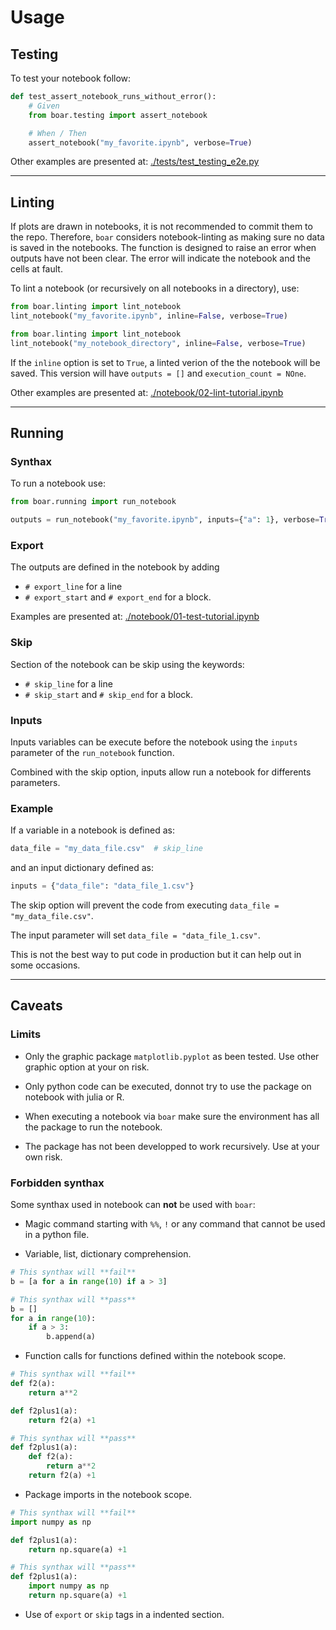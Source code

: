 # Usage

## Testing

To test your notebook follow:

```python
def test_assert_notebook_runs_without_error():
    # Given
    from boar.testing import assert_notebook

    # When / Then
    assert_notebook("my_favorite.ipynb", verbose=True)
```

Other examples are presented at: [./tests/test_testing_e2e.py](https://github.com/alexandreCameron/boar/blob/master/tests/test_testing_e2e.py)

---

## Linting

If plots are drawn in notebooks, it is not recommended to commit them to the repo.
Therefore, `boar` considers notebook-linting as making sure no data is saved in the notebooks.
The function is designed to raise an error when outputs have not been clear.
The error will indicate the notebook and the cells at fault.

To lint a notebook (or recursively on all notebooks in a directory), use:

```python
from boar.linting import lint_notebook
lint_notebook("my_favorite.ipynb", inline=False, verbose=True)
```

```python
from boar.linting import lint_notebook
lint_notebook("my_notebook_directory", inline=False, verbose=True)
```

If the `inline` option is set to `True`, a linted verion of the the notebook will be saved.
This version will have `outputs = []` and `execution_count = NOne`.

Other examples are presented at: [./notebook/02-lint-tutorial.ipynb](https://github.com/alexandreCameron/boar/blob/master/notebook/02-lint-tutorial.ipynb)

---

## Running

### Synthax

To run a notebook use:

```python
from boar.running import run_notebook

outputs = run_notebook("my_favorite.ipynb", inputs={"a": 1}, verbose=True)
```

### Export

The outputs are defined in the notebook by adding

* `# export_line` for a line
* `# export_start` and `# export_end` for a block.

Examples are presented at: [./notebook/01-test-tutorial.ipynb](https://github.com/alexandreCameron/boar/blob/master/notebook/01-io-tutorial.ipynb)

### Skip

Section of the notebook can be skip using the keywords:

* `# skip_line` for a line
* `# skip_start` and `# skip_end` for a block.

### Inputs

Inputs variables can be execute before the notebook using the `inputs` parameter of the `run_notebook` function.

Combined with the skip option, inputs allow run a notebook for differents parameters.

### Example

If a variable in a notebook is defined as:

```python
data_file = "my_data_file.csv"  # skip_line
```

and an input dictionary defined as:

```python
inputs = {"data_file": "data_file_1.csv"}
```

The skip option will prevent the code from executing `data_file = "my_data_file.csv"`.

The input parameter will set `data_file = "data_file_1.csv"`.

This is not the best way to put code in production but it can help out in some occasions.

---

## Caveats

### Limits

* Only the graphic package `matplotlib.pyplot` as been tested. Use other graphic option at your on risk.

* Only python code can be executed, donnot try to use the package on notebook with julia or R.

* When executing a notebook via `boar` make sure the environment has all the package to run the notebook.

* The package has not been developped to work recursively. Use at your own risk.

### Forbidden synthax

Some synthax used in notebook can **not** be used with `boar`:

* Magic command starting with `%%`, `!` or any command that cannot be used in a python file.

* Variable, list, dictionary comprehension.

```python
# This synthax will **fail**
b = [a for a in range(10) if a > 3]
```

```python
# This synthax will **pass**
b = []
for a in range(10):
    if a > 3:
        b.append(a)
```

* Function calls for functions defined within the notebook scope.

```python
# This synthax will **fail**
def f2(a):
    return a**2

def f2plus1(a):
    return f2(a) +1
```

```python
# This synthax will **pass**
def f2plus1(a):
    def f2(a):
        return a**2
    return f2(a) +1
```

* Package imports in the notebook scope.

```python
# This synthax will **fail**
import numpy as np

def f2plus1(a):
    return np.square(a) +1
```

```python
# This synthax will **pass**
def f2plus1(a):
    import numpy as np
    return np.square(a) +1
```

* Use of `export` or `skip` tags in a indented section.
